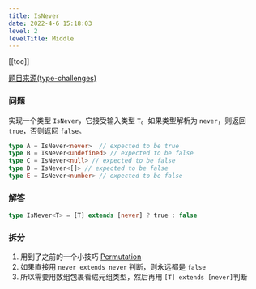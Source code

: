 ```yaml
---
title: IsNever
date: 2022-4-6 15:18:03
level: 2
levelTitle: Middle
---
```


[[toc]]

[题目来源(type-challenges)](https://github.com/type-challenges/type-challenges/blob/master/questions/1042-medium-isnever/README.md)

### 问题
实现一个类型 `IsNever`，它接受输入类型 `T`。如果类型解析为 `never`，则返回 `true`，否则返回 `false`。

```typescript
type A = IsNever<never>  // expected to be true
type B = IsNever<undefined> // expected to be false
type C = IsNever<null> // expected to be false
type D = IsNever<[]> // expected to be false
type E = IsNever<number> // expected to be false
```

### 解答
```typescript
type IsNever<T> = [T] extends [never] ? true : false
```

### 拆分
1. 用到了之前的一个小技巧 [Permutation](/projects/challenges/typescript/middle-17)
2. 如果直接用 `never extends never` 判断，则永远都是 `false`
3. 所以需要用数组包裹看成元组类型，然后再用 `[T] extends [never]`判断
